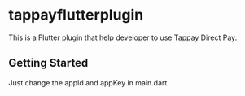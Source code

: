# tappayflutterplugin

This is a Flutter plugin that help developer to use Tappay Direct Pay.

## Getting Started

Just change the appId and appKey in main.dart.
